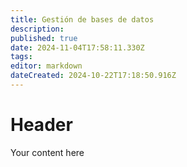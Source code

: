 ```yaml
---
title: Gestión de bases de datos
description: 
published: true
date: 2024-11-04T17:58:11.330Z
tags: 
editor: markdown
dateCreated: 2024-10-22T17:18:50.916Z
---
```


# Header
Your content here